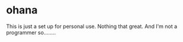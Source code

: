 ohana
=====
This is just a set up for personal use.  Nothing that great.
And I'm not a programmer so........
